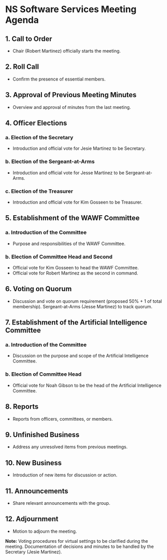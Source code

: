 # NS Software Services Meeting Agenda

## 1. Call to Order
- Chair (Robert Martinez) officially starts the meeting.

## 2. Roll Call
- Confirm the presence of essential members.

## 3. Approval of Previous Meeting Minutes
- Overview and approval of minutes from the last meeting.

## 4. Officer Elections
### a. Election of the Secretary
- Introduction and official vote for Jesie Martinez to be Secretary.
### b. Election of the Sergeant-at-Arms
- Introduction and official vote for Jesse Martinez to be Sergeant-at-Arms.
### c. Election of the Treasurer
- Introduction and official vote for Kim Gosseen to be Treasurer.

## 5. Establishment of the WAWF Committee
### a. Introduction of the Committee
- Purpose and responsibilities of the WAWF Committee.
### b. Election of Committee Head and Second
- Official vote for Kim Gosseen to head the WAWF Committee.
- Official vote for Robert Martinez as the second in command.

## 6. Voting on Quorum
- Discussion and vote on quorum requirement (proposed 50% + 1 of total membership). Sergeant-at-Arms (Jesse Martinez) to track quorum.

## 7. Establishment of the Artificial Intelligence Committee
### a. Introduction of the Committee
- Discussion on the purpose and scope of the Artificial Intelligence Committee.
### b. Election of Committee Head
- Official vote for Noah Gibson to be the head of the Artificial Intelligence Committee.

## 8. Reports
- Reports from officers, committees, or members.

## 9. Unfinished Business
- Address any unresolved items from previous meetings.

## 10. New Business
- Introduction of new items for discussion or action.

## 11. Announcements
- Share relevant announcements with the group.

## 12. Adjournment
- Motion to adjourn the meeting.

**Note:** Voting procedures for virtual settings to be clarified during the meeting. Documentation of decisions and minutes to be handled by the Secretary (Jesie Martinez).
